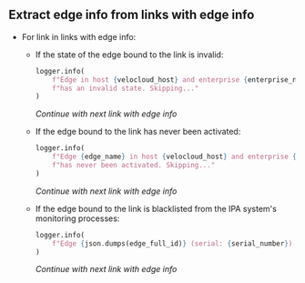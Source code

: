 ## Extract edge info from links with edge info

* For link in links with edge info:
    * If the state of the edge bound to the link is invalid:
      ```python
      logger.info(
          f"Edge in host {velocloud_host} and enterprise {enterprise_name} (ID: {enterprise_id}) "
          f"has an invalid state. Skipping..."
      )
      ```
      _Continue with next link with edge info_

    * If the edge bound to the link has never been activated:
      ```python
      logger.info(
          f"Edge {edge_name} in host {velocloud_host} and enterprise {enterprise_name} (ID: {enterprise_id}) "
          f"has never been activated. Skipping..."
      )
      ```
      _Continue with next link with edge info_

    * If the edge bound to the link is blacklisted from the IPA system's monitoring processes:
      ```python
      logger.info(
          f"Edge {json.dumps(edge_full_id)} (serial: {serial_number}) is in blacklist. Skipping..."
      )
      ```
      _Continue with next link with edge info_
